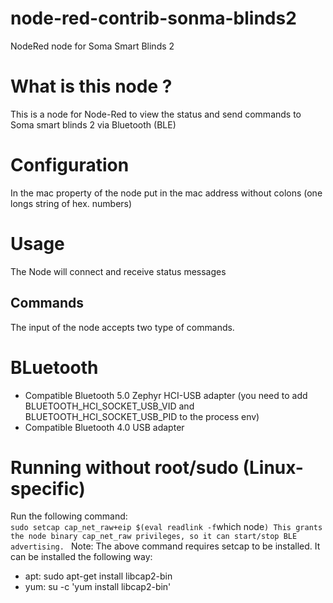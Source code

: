 # node-red-contrib-sonma-blinds2
NodeRed node for Soma Smart Blinds 2

# What is this node ?

This is a node for Node-Red to view the status and send commands to Soma smart blinds 2 via Bluetooth (BLE)

# Configuration

In the mac property of the node put in the mac address without colons (one longs string of hex. numbers)

# Usage

The Node will connect and receive status messages

## Commands

The input of the node accepts two type of commands.

# BLuetooth
- Compatible Bluetooth 5.0 Zephyr HCI-USB adapter (you need to add BLUETOOTH_HCI_SOCKET_USB_VID and BLUETOOTH_HCI_SOCKET_USB_PID to the process env)
- Compatible Bluetooth 4.0 USB adapter

# Running without root/sudo (Linux-specific)  

Run the following command:  
`
sudo setcap cap_net_raw+eip $(eval readlink -f `which node`)
This grants the node binary cap_net_raw privileges, so it can start/stop BLE advertising.
`
Note: The above command requires setcap to be installed. It can be installed the following way:

- apt: sudo apt-get install libcap2-bin
- yum: su -c \'yum install libcap2-bin\'

